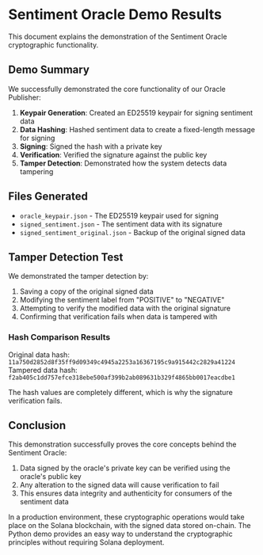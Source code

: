 # Sentiment Oracle Demo Results

This document explains the demonstration of the Sentiment Oracle cryptographic functionality.

## Demo Summary

We successfully demonstrated the core functionality of our Oracle Publisher:

1. **Keypair Generation**: Created an ED25519 keypair for signing sentiment data
2. **Data Hashing**: Hashed sentiment data to create a fixed-length message for signing
3. **Signing**: Signed the hash with a private key
4. **Verification**: Verified the signature against the public key
5. **Tamper Detection**: Demonstrated how the system detects data tampering

## Files Generated

- `oracle_keypair.json` - The ED25519 keypair used for signing
- `signed_sentiment.json` - The sentiment data with its signature
- `signed_sentiment_original.json` - Backup of the original signed data

## Tamper Detection Test

We demonstrated the tamper detection by:

1. Saving a copy of the original signed data
2. Modifying the sentiment label from "POSITIVE" to "NEGATIVE"
3. Attempting to verify the modified data with the original signature
4. Confirming that verification fails when data is tampered with

### Hash Comparison Results

Original data hash: `11a750d2852d8f35ff9d09349c4945a2253a16367195c9a915442c2829a41224`
Tampered data hash: `f2ab405c1dd757efce318ebe500af399b2ab089631b329f4865bb0017eacdbe1`

The hash values are completely different, which is why the signature verification fails.

## Conclusion

This demonstration successfully proves the core concepts behind the Sentiment Oracle:

1. Data signed by the oracle's private key can be verified using the oracle's public key
2. Any alteration to the signed data will cause verification to fail
3. This ensures data integrity and authenticity for consumers of the sentiment data

In a production environment, these cryptographic operations would take place on the Solana blockchain, with the signed data stored on-chain. The Python demo provides an easy way to understand the cryptographic principles without requiring Solana deployment. 
